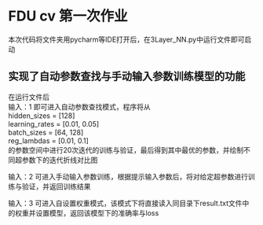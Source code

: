 # FDU cv 第一次作业
本次代码将文件夹用pycharm等IDE打开后，在3Layer_NN.py中运行文件即可启动 
## 实现了自动参数查找与手动输入参数训练模型的功能  
在运行文件后    
输入：1 即可进入自动参数查找模式，程序将从      
    hidden_sizes = [128]   
    learning_rates = [0.01, 0.05]   
    batch_sizes = [64, 128]   
    reg_lambdas = [0.01, 0.1]  
    的参数空间中进行20次迭代的训练与验证，最后得到其中最优的参数，并绘制不同超参数下的迭代折线对比图   
      
输入：2 可进入手动输入参数训练，根据提示输入参数后，将对给定超参数进行训练与验证，并返回训练结果 

输入：3 可进入自设置权重模式，该模式下将直接读入同目录下result.txt文件中的权重并设置模型，返回该模型下的准确率与loss
